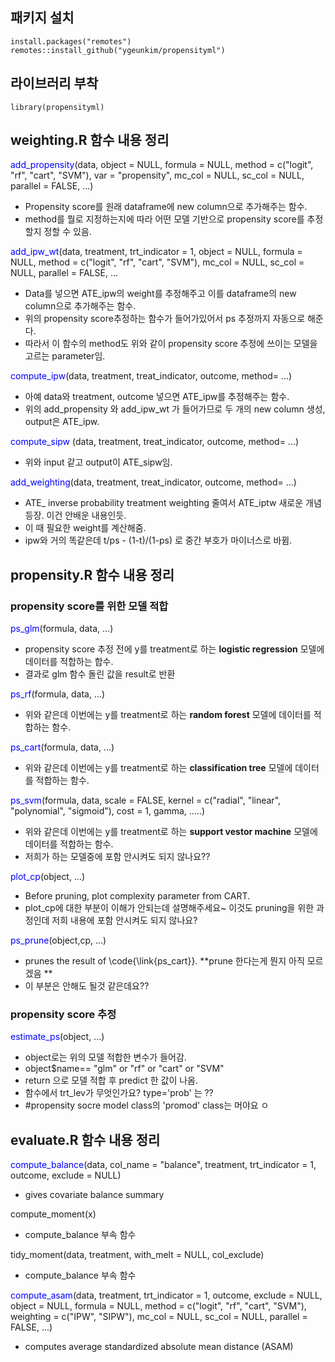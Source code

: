 ## 패키지 설치

```
install.packages("remotes")
remotes::install_github("ygeunkim/propensityml")

```

## 라이브러리 부착

```
library(propensityml)

```

## weighting.R 함수 내용 정리
<span style="color:blue">add_propensity</span>(data, object = NULL, formula = NULL, method = c("logit", "rf", "cart", "SVM"), var = "propensity", mc_col = NULL, sc_col = NULL, parallel = FALSE, ...)
 - Propensity score를 원래 dataframe에 new column으로 추가해주는 함수. 
 - method를 뭘로 지정하는지에 따라 어떤 모델 기반으로 propensity score를 추정할지 정할 수 있음.

<span style="color:blue">add_ipw_wt</span>(data, treatment, trt_indicator = 1, object = NULL, formula = NULL, method = c("logit", "rf", "cart", "SVM"), mc_col = NULL, sc_col = NULL, parallel = FALSE, ...
 - Data를 넣으면 ATE_ipw의 weight를 추정해주고 이를 dataframe의 new column으로 추가해주는 함수. 
 - 위의 propensity score추정하는 함수가 들어가있어서 ps 추정까지 자동으로 해준다. 
 - 따라서 이 함수의 method도 위와 같이 propensity score 추정에 쓰이는 모델을 고르는 parameter임.

<span style="color:blue">compute_ipw</span>(data, treatment, treat_indicator, outcome, method= ...)
 - 아예 data와 treatment, outcome 넣으면 ATE_ipw를 추정해주는 함수. 
 - 위의 add_propensity 와 add_ipw_wt 가 들어가므로 두 개의 new column 생성, output은 ATE_ipw.

<span style="color:blue">compute_sipw </span>(data, treatment, treat_indicator, outcome, method= ...)
 - 위와 input 같고 output이 ATE_sipw임.

<span style="color:blue">add_weighting</span>(data, treatment, treat_indicator, outcome, method= ...)
 - ATE_ inverse probability treatment weighting 줄여서 ATE_iptw 새로운 개념 등장. 이건 안배운 내용인듯. 
 - 이 때 필요한 weight를 계산해줌. 
 - ipw와 거의 똑같은데 t/ps - (1-t)/(1-ps) 로 중간 부호가 마이너스로 바뀜.

## propensity.R 함수 내용 정리
### propensity score를 위한 모델 적합

<span style="color:blue">ps_glm</span>(formula, data, ...)
 - propensity score 추정 전에 y를 treatment로 하는 **logistic regression** 모델에 데이터를 적합하는 합수.
 - 결과로 glm 함수 돌린 값을 result로 반환

<span style="color:blue">ps_rf</span>(formula, data, ...)
 - 위와 같은데 이번에는 y를 treatment로 하는 **random forest** 모델에 데이터를 적합하는 함수.

<span style="color:blue">ps_cart</span>(formula, data, ...)
 - 위와 같은데 이번에는 y를 treatment로 하는 **classification tree** 모델에 데이터를 적합하는 함수.

<span style="color:blue">ps_svm</span>(formula, data, scale = FALSE, kernel = c("radial", "linear", "polynomial", "sigmoid"), cost = 1, gamma, .....)
 - 위와 같은데 이번에는 y를 treatment로 하는 **support vestor machine** 모델에 데이터를 적합하는 함수.
 - 저희가 하는 모델중에 포함 안시켜도 되지 않나요?? 

<span style="color:blue">plot_cp</span>(object, ...)
 - Before pruning, plot complexity parameter from CART.
 - plot_cp에 대한 부분이 이해가 안되는데 설명해주세요~ 이것도 pruning을 위한 과정인데 저희 내용에 포함 안시켜도 되지 않나요?

<span style="color:blue">ps_prune</span>(object,cp, ...)
 - prunes the result of \code{\link{ps_cart}}. **prune 한다는게 뭔지 아직 모르겠음 **
 - 이 부분은 안해도 될것 같은데요?? 

### propensity score 추정

<span style="color:blue">estimate_ps</span>(object, ...)
 - object로는 위의 모델 적합한 변수가 들어감.
 - object$name== "glm" or "rf" or "cart" or "SVM" 
 - return 으로 모델 적합 후 predict 한 값이 나옴.
 - 함수에서 trt_lev가 무엇인가요? type='prob' 는 ?? 
 - #propensity socre model class의 'promod' class는 머야요
ㅇ
## evaluate.R 함수 내용 정리
<span style="color:blue">compute_balance</span>(data, col_name = "balance", treatment, trt_indicator = 1, outcome, exclude = NULL)
 - gives covariate balance summary

compute_moment(x)
 - compute_balance 부속 함수

tidy_moment(data, treatment, with_melt = NULL, col_exclude)
 - compute_balance 부속 함수
 
<span style="color:blue">compute_asam</span>(data, treatment, trt_indicator = 1, outcome, exclude = NULL,
                         object = NULL, formula = NULL, method = c("logit", "rf", "cart", "SVM"), weighting = c("IPW", "SIPW"), mc_col = NULL, sc_col = NULL, parallel = FALSE, ...)
 - computes average standardized absolute mean distance (ASAM)
                     
                         

